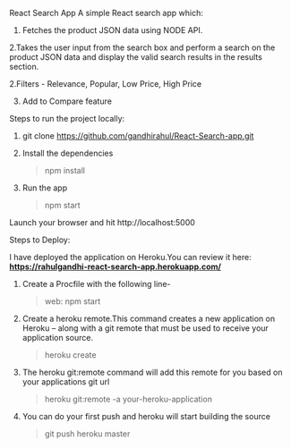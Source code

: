 React Search App
A simple React search app which:

1. Fetches the product JSON data using NODE API.

2.Takes the user input from the search box and perform a search on the product JSON data and display the valid search results in the results section.

2.Filters - Relevance, Popular, Low Price, High Price

3. Add to Compare feature


Steps to run the project locally:

1. git clone https://github.com/gandhirahul/React-Search-app.git

2. Install the dependencies 
	> npm install
	
3. Run the app
	> npm start

Launch your browser and hit http://localhost:5000

Steps to Deploy: 

I have deployed the application on Heroku.You can review it here: **https://rahulgandhi-react-search-app.herokuapp.com/**

1. Create a Procfile with the following line- 
	> web: npm start

2. Create a heroku remote.This command creates a new application on Heroku – along with a git remote that must be used to receive your application source.
	> heroku create

3. The heroku git:remote command will add this remote for you based on your applications git url
	> heroku git:remote -a your-heroku-application

4. You can do your first push and heroku will start building the source
	> git push heroku master
